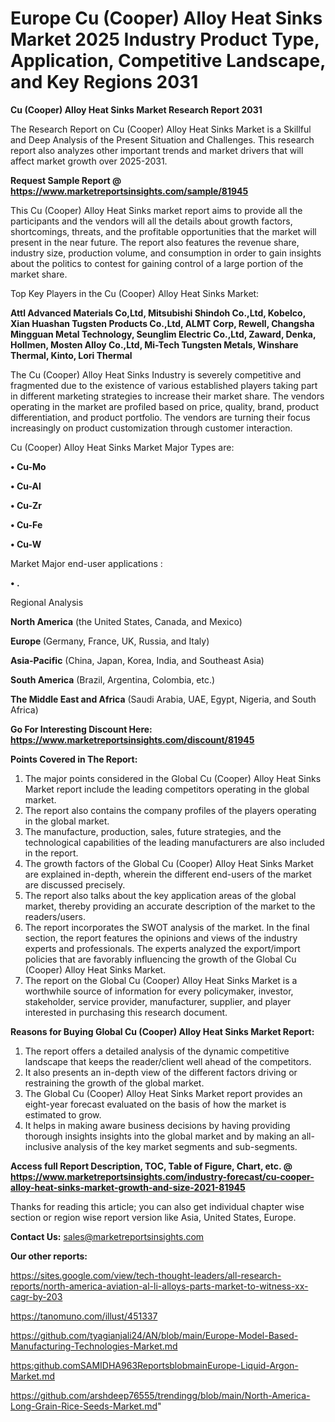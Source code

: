 # Europe Cu (Cooper) Alloy Heat Sinks Market 2025 Industry Product Type, Application, Competitive Landscape, and Key Regions 2031

<strong>Cu (Cooper) Alloy Heat Sinks Market Research Report 2031</strong>

The Research Report on Cu (Cooper) Alloy Heat Sinks Market is a Skillful and Deep Analysis of the Present Situation and Challenges. This research report also analyzes other important trends and market drivers that will affect market growth over 2025-2031.

<strong>Request Sample Report @ <a href=https://www.marketreportsinsights.com/sample/81945>https://www.marketreportsinsights.com/sample/81945</a></strong>

This Cu (Cooper) Alloy Heat Sinks market report aims to provide all the participants and the vendors will all the details about growth factors, shortcomings, threats, and the profitable opportunities that the market will present in the near future. The report also features the revenue share, industry size, production volume, and consumption in order to gain insights about the politics to contest for gaining control of a large portion of the market share.

Top Key Players in the Cu (Cooper) Alloy Heat Sinks Market:

<strong>Attl Advanced Materials Co,Ltd, Mitsubishi Shindoh Co.,Ltd, Kobelco, Xian Huashan Tugsten Products Co.,Ltd, ALMT Corp, Rewell, Changsha Mingguan Metal Technology, Seunglim Electric Co.,Ltd, Zaward, Denka, Hollmen, Mosten Alloy Co.,Ltd, Mi-Tech Tungsten Metals, Winshare Thermal, Kinto, Lori Thermal</strong>

The Cu (Cooper) Alloy Heat Sinks Industry is severely competitive and fragmented due to the existence of various established players taking part in different marketing strategies to increase their market share. The vendors operating in the market are profiled based on price, quality, brand, product differentiation, and product portfolio. The vendors are turning their focus increasingly on product customization through customer interaction.

Cu (Cooper) Alloy Heat Sinks Market Major Types are:

<strong>• Cu-Mo

• Cu-Al

• Cu-Zr

• Cu-Fe

• Cu-W</strong>

Market Major end-user applications :

<strong>• .</strong>

Regional Analysis

</u><strong><b>North America</b></strong> (the United States, Canada, and Mexico)

<strong><b>Europe </b></strong>(Germany, France, UK, Russia, and Italy)

<strong><b>Asia-Pacific</b></strong> (China, Japan, Korea, India, and Southeast Asia)

<strong><b>South America</b></strong> (Brazil, Argentina, Colombia, etc.)

<strong><b>The Middle East and Africa</b></strong> (Saudi Arabia, UAE, Egypt, Nigeria, and South Africa)

<strong>Go For Interesting Discount Here: <a href=https://www.marketreportsinsights.com/discount/81945>https://www.marketreportsinsights.com/discount/81945</a></strong>

<strong>Points Covered in The Report:</strong>
<ol>
  <li>The major points considered in the Global Cu (Cooper) Alloy Heat Sinks Market report include the leading competitors operating in the global market.</li>
  <li>The report also contains the company profiles of the players operating in the global market.</li>
  <li>The manufacture, production, sales, future strategies, and the technological capabilities of the leading manufacturers are also included in the report.</li>
  <li>The growth factors of the Global Cu (Cooper) Alloy Heat Sinks Market are explained in-depth, wherein the different end-users of the market are discussed precisely.</li>
  <li>The report also talks about the key application areas of the global market, thereby providing an accurate description of the market to the readers/users.</li>
  <li>The report incorporates the SWOT analysis of the market. In the final section, the report features the opinions and views of the industry experts and professionals. The experts analyzed the export/import policies that are favorably influencing the growth of the Global Cu (Cooper) Alloy Heat Sinks Market.</li>
  <li>The report on the Global Cu (Cooper) Alloy Heat Sinks Market is a worthwhile source of information for every policymaker, investor, stakeholder, service provider, manufacturer, supplier, and player interested in purchasing this research document.</li>
</ol>
<strong>Reasons for Buying Global Cu (Cooper) Alloy Heat Sinks Market Report:</strong>

<ol>
  <li>The report offers a detailed analysis of the dynamic competitive landscape that keeps the reader/client well ahead of the competitors.</li>
  <li>It also presents an in-depth view of the different factors driving or restraining the growth of the global market.</li>
  <li>The Global Cu (Cooper) Alloy Heat Sinks Market report provides an eight-year forecast evaluated on the basis of how the market is estimated to grow.</li>
  <li>It helps in making aware business decisions by having providing thorough insights insights into the global market and by making an all-inclusive analysis of the key market segments and sub-segments.</li>
</ol>
<strong>Access full Report Description, TOC, Table of Figure, Chart, etc. @ <a href=https://www.marketreportsinsights.com/industry-forecast/cu-cooper-alloy-heat-sinks-market-growth-and-size-2021-81945>https://www.marketreportsinsights.com/industry-forecast/cu-cooper-alloy-heat-sinks-market-growth-and-size-2021-81945</a></strong>


Thanks for reading this article; you can also get individual chapter wise section or region wise report version like Asia, United States, Europe.

<strong>Contact Us:</strong>
sales@marketreportsinsights.com

<strong>Our other reports:</strong>

<a href=https://sites.google.com/view/tech-thought-leaders/all-research-reports/north-america-aviation-al-li-alloys-parts-market-to-witness-xx-cagr-by-203>https://sites.google.com/view/tech-thought-leaders/all-research-reports/north-america-aviation-al-li-alloys-parts-market-to-witness-xx-cagr-by-203</a>

<a href=https://tanomuno.com/illust/451337>https://tanomuno.com/illust/451337</a>

<a href=https://github.com/tyagianjali24/AN/blob/main/Europe-Model-Based-Manufacturing-Technologies-Market.md>https://github.com/tyagianjali24/AN/blob/main/Europe-Model-Based-Manufacturing-Technologies-Market.md</a>

<a href=https:github.comSAMIDHA963ReportsblobmainEurope-Liquid-Argon-Market.md>https:github.comSAMIDHA963ReportsblobmainEurope-Liquid-Argon-Market.md</a>

<a href=https://github.com/arshdeep76555/trendingg/blob/main/North-America-Long-Grain-Rice-Seeds-Market.md>https://github.com/arshdeep76555/trendingg/blob/main/North-America-Long-Grain-Rice-Seeds-Market.md</a>"
